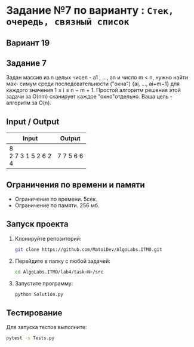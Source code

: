 # Задание №7 по варианту : `Стек, очередь, связный список`

## Вариант 19

## Задание 7

Задан массив из n целых чисел - a1 , ..., an и число m < n, нужно найти мак- симум среди последовательности ("окна")
{ai, ..., ai+m−1} для каждого значения 1 ≤ i ≤ n − m + 1. Простой алгоритм решения этой задачи за O(nm) сканирует
каждое "окно"отдельно.
Ваша цель - алгоритм за O(n).

## Input / Output

| Input                       | Output    |
|-----------------------------|-----------|
| 8<br/>2 7 3 1 5 2 6 2<br/>4 | 7 7 5 6 6 |

## Ограничения по времени и памяти

- Ограничение по времени. 5сек.
- Ограничение по памяти. 256 мб.

## Запуск проекта

1. Клонируйте репозиторий:
   ```bash
   git clone https://github.com/MatoiDev/AlgoLabs.ITMO.git
   ```

2. Перейдите в папку с любой задачей:
   ```bash
   cd AlgoLabs.ITMO/lab4/task<N>/src
   ```

3. Запустите программу:
   ```bash
   python Solution.py
   ```

## Тестирование

Для запуска тестов выполните:

   ```bash
   pytest -s Tests.py
   ```